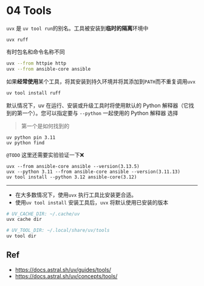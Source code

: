 # 04 Tools



`uvx` 是 `uv tool run`的别名。工具被安装到**临时的隔离**环境中

```
uvx ruff
```

有时包名和命令名称不同

```bash
uvx --from httpie http
uvx --from ansible-core ansible
```

如果**经常使用**某个工具，将其安装到持久环境并将其添加到`PATH`而不重复调用`uvx`

```bash
uv tool install ruff
```



默认情况下，uv 在运行、安装或升级工具时将使用默认的 Python 解释器（它找到的第一个）。您可以指定要与 `--python` 一起使用的 Python 解释器 选择

> 第一个是如何找到的

```
uv python pin 3.11
uv python find
```



`@TODO` 这里还需要实验验证一下❌

```
uvx --from ansible-core ansible --version(3.13.5)
uvx --python 3.11 --from ansible-core ansible --version(3.11.13)
uv tool install --python 3.12 ansible-core(3.12)
```

---

* 在大多数情况下，使用`uvx` 执行工具比安装更合适。
* 使用`uv tool install` 安装工具后，`uvx` 将默认使用已安装的版本

```bash
# UV_CACHE_DIR: ~/.cache/uv
uvx cache dir
```

```bash
# UV_TOOL_DIR: ~/.local/share/uv/tools
uv tool dir
```






## Ref



* <https://docs.astral.sh/uv/guides/tools/>
* <https://docs.astral.sh/uv/concepts/tools/>